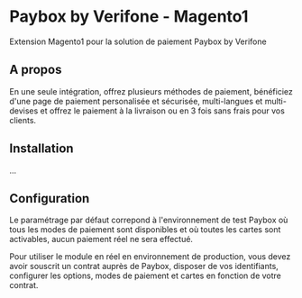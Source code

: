 # Paybox by Verifone - Magento1

Extension Magento1 pour la solution de paiement Paybox by Verifone

## A propos

En une seule intégration, offrez plusieurs méthodes de paiement, bénéficiez d'une page de paiement personalisée et sécurisée, multi-langues et multi-devises et offrez le paiement à la livraison ou en 3 fois sans frais pour vos clients.

## Installation 

...

## Configuration

Le paramétrage par défaut correpond à l'environnement de test Paybox où tous les modes de paiement sont disponibles et où toutes les cartes sont activables, aucun paiement réel ne sera effectué.

Pour utiliser le module en réel en environnement de production, vous devez avoir souscrit un contrat auprès de Paybox, disposer de vos identifiants, configurer les options, modes de paiement et cartes en fonction de votre contrat.